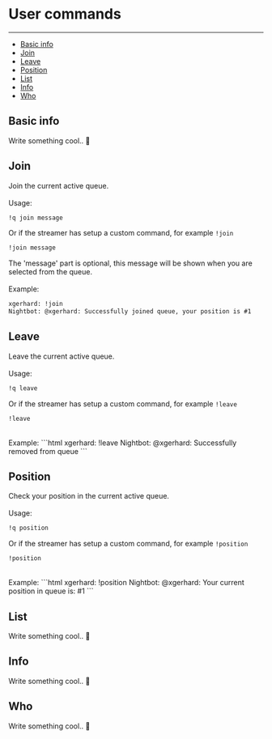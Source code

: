 # User commands

---

- [Basic info](#basic-info)
- [Join](#join)
- [Leave](#leave)
- [Position](#position)
- [List](#list)
- [Info](#info)
- [Who](#who)

<a name="basic-info"></a>
## Basic info

Write something cool.. 🦊

<a name="join"></a>
## Join
Join the current active queue.
<br/><br/>
Usage:
```html
!q join message
```
Or if the streamer has setup a custom command, for example `!join`
```html
!join message
```

The 'message' part is optional, this message will be shown when you are selected from the queue.
<br/><br/>
Example:
```html
xgerhard: !join
Nightbot: @xgerhard: Successfully joined queue, your position is #1
```

<a name="leave"></a>
## Leave
Leave the current active queue.
<br/><br/>
Usage:
```html
!q leave
```
Or if the streamer has setup a custom command, for example `!leave`
```html
!leave
```
<br/>
Example:
```html
xgerhard: !leave
Nightbot: @xgerhard: Successfully removed from queue
```

<a name="position"></a>
## Position
Check your position in the current active queue.
<br/><br/>
Usage:
```html
!q position
```
Or if the streamer has setup a custom command, for example `!position`
```html
!position
```
<br/>
Example:
```html
xgerhard: !position
Nightbot: @xgerhard: Your current position in queue is: #1
```

<a name="list"></a>
## List

Write something cool.. 🦊

<a name="info"></a>
## Info

Write something cool.. 🦊

<a name="who"></a>
## Who

Write something cool.. 🦊